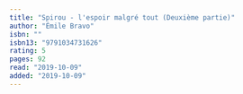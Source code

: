 ```yaml
---
title: "Spirou - l'espoir malgré tout (Deuxième partie)"
author: "Émile Bravo"
isbn: ""
isbn13: "9791034731626"
rating: 5
pages: 92
read: "2019-10-09"
added: "2019-10-09"
---
```



